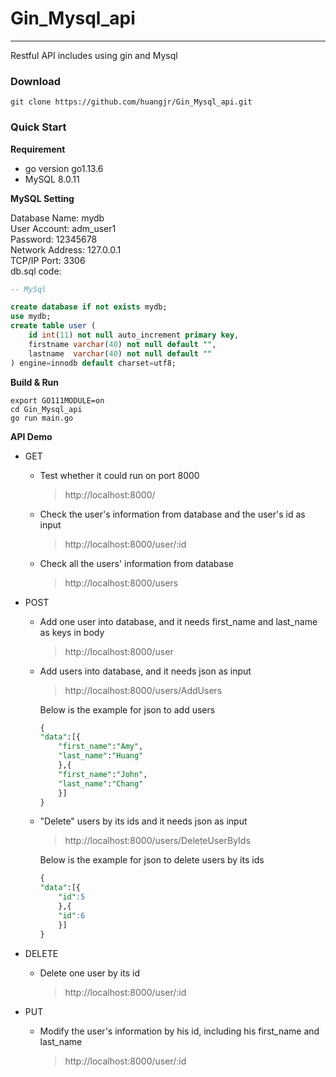 # Gin_Mysql_api

----
Restful API includes using gin and Mysql

### Download  
```
git clone https://github.com/huangjr/Gin_Mysql_api.git
```
### Quick Start
**Requirement**
* go version go1.13.6
* MySQL 8.0.11

**MySQL Setting**

Database Name: mydb  
User Account: adm_user1   
Password: 12345678  
Network Address: 127.0.0.1  
TCP/IP Port: 3306  
db.sql code:  
~~~sql
-- MySql 

create database if not exists mydb;
use mydb;
create table user (
	id int(11) not null auto_increment primary key,
	firstname varchar(40) not null default "",
	lastname  varchar(40) not null default ""
) engine=innodb default charset=utf8;
~~~

**Build & Run**
```
export GO111MODULE=on
cd Gin_Mysql_api  
go run main.go  
```

**API Demo**

* GET  
    * Test whether it could run on port 8000 
        > http://localhost:8000/

    * Check the user's information from database and the user's id as input  

        > http://localhost:8000/user/:id

     * Check all the users' information from database  
        > http://localhost:8000/users

* POST
    * Add one user into database, and it needs first_name and last_name as keys in body 
        > http://localhost:8000/user

    * Add users into database, and it needs json as input
        > http://localhost:8000/users/AddUsers
        
        Below is the example for json to add users
        ~~~sql
        {
        "data":[{
        	"first_name":"Amy",
        	"last_name":"Huang"
            },{
        	"first_name":"John",
        	"last_name":"Chang"
            }]
        }
        ~~~
    * "Delete" users by its ids and it needs json as input

        > http://localhost:8000/users/DeleteUserByIds
        
        Below is the example for json to delete users by its ids
        ~~~sql
        {
        "data":[{
        	"id":5
            },{
        	"id":6
            }]
        }
        ~~~
* DELETE
    * Delete one user by its id 
        > http://localhost:8000/user/:id

* PUT
    * Modify the user's information by his id, including his first_name and last_name

        > http://localhost:8000/user/:id

